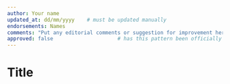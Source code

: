 ```yaml
---
author: Your name
updated_at: dd/mm/yyyy	  # must be updated manually
endorsements: Names
comments: "Put any editorial comments or suggestion for improvement here."
approved: false						# has this pattern been officially approved by a WCS expert?
---
```



# Title
